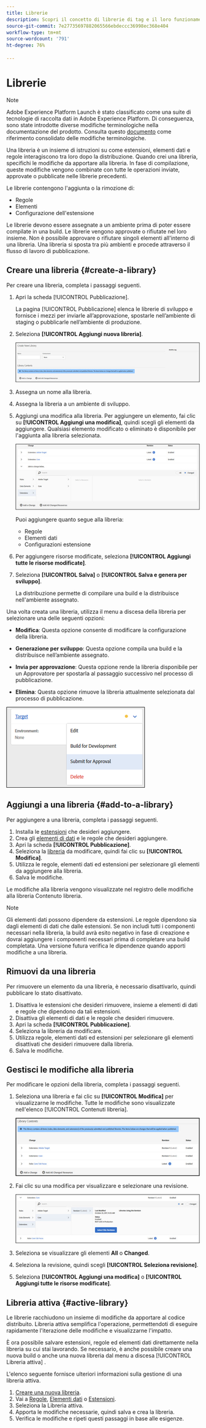 ```yaml
---
title: Librerie
description: Scopri il concetto di librerie di tag e il loro funzionamento in Adobe Experience Platform.
source-git-commit: 7e27735697882065566ebdeccc36998ec368e404
workflow-type: tm+mt
source-wordcount: '791'
ht-degree: 76%

---
```


# Librerie

>[!NOTE]
>
>Adobe Experience Platform Launch è stato classificato come una suite di tecnologie di raccolta dati in Adobe Experience Platform. Di conseguenza, sono state introdotte diverse modifiche terminologiche nella documentazione del prodotto. Consulta questo [documento](../../term-updates.md) come riferimento consolidato delle modifiche terminologiche.

Una libreria è un insieme di istruzioni su come estensioni, elementi dati e regole interagiscono tra loro dopo la distribuzione. Quando crei una libreria, specifichi le modifiche da apportare alla libreria. In fase di compilazione, queste modifiche vengono combinate con tutte le operazioni inviate, approvate o pubblicate nelle librerie precedenti.

Le librerie contengono l&#39;aggiunta o la rimozione di:

* Regole
* Elementi
* Configurazione dell&#39;estensione

Le librerie devono essere assegnate a un ambiente prima di poter essere compilate in una build. Le librerie vengono approvate o rifiutate nel loro insieme. Non è possibile approvare o rifiutare singoli elementi all&#39;interno di una libreria. Una libreria si sposta tra più ambienti e procede attraverso il flusso di lavoro di pubblicazione.

## Creare una libreria {#create-a-library}

Per creare una libreria, completa i passaggi seguenti.

1. Apri la scheda [!UICONTROL Pubblicazione].

   La pagina [!UICONTROL Pubblicazione] elenca le librerie di sviluppo e fornisce i mezzi per inviarle all’approvazione, spostarle nell’ambiente di staging o pubblicarle nell’ambiente di produzione.

1. Seleziona **[!UICONTROL Aggiungi nuova libreria]**.

   ![](../../images/library-create.jpg)

1. Assegna un nome alla libreria.
1. Assegna la libreria a un ambiente di sviluppo.
1. Aggiungi una modifica alla libreria. Per aggiungere un elemento, fai clic su **[!UICONTROL Aggiungi una modifica]**, quindi scegli gli elementi da aggiungere. Qualsiasi elemento modificato o eliminato è disponibile per l&#39;aggiunta alla libreria selezionata.

   ![](../../images/library-add-change.jpg)

   Puoi aggiungere quanto segue alla libreria:

   * Regole
   * Elementi dati
   * Configurazioni estensione

1. Per aggiungere risorse modificate, seleziona **[!UICONTROL Aggiungi tutte le risorse modificate]**.
1. Seleziona **[!UICONTROL Salva]** o **[!UICONTROL Salva e genera per sviluppo]**.

   La distribuzione permette di compilare una build e la distribuisce nell&#39;ambiente assegnato.

Una volta creata una libreria, utilizza il menu a discesa della libreria per selezionare una delle seguenti opzioni:

* **Modifica**: Questa opzione consente di modificare la configurazione della libreria.

* **Generazione per sviluppo**: Questa opzione compila una build e la distribuisce nell’ambiente assegnato.

* **Invia per approvazione**: Questa opzione rende la libreria disponibile per un Approvatore per spostarla al passaggio successivo nel processo di pubblicazione.

* **Elimina**: Questa opzione rimuove la libreria attualmente selezionata dal processo di pubblicazione.

![](../../images/library-menu.png)

## Aggiungi a una libreria {#add-to-a-library}

Per aggiungere a una libreria, completa i passaggi seguenti.

1. Installa le [estensioni](../managing-resources/extensions/overview.md) che desideri aggiungere.
1. Crea gli [elementi di dati](../managing-resources/data-elements.md) e le regole che desideri aggiungere.
1. Apri la scheda **[!UICONTROL Pubblicazione]**.
1. Seleziona la [libreria](libraries.md) da modificare, quindi fai clic su **[!UICONTROL Modifica]**.
1. Utilizza le regole, elementi dati ed estensioni per selezionare gli elementi da aggiungere alla libreria.
1. Salva le modifiche.

Le modifiche alla libreria vengono visualizzate nel registro delle modifiche alla libreria Contenuto libreria.

>[!NOTE]
>
>Gli elementi dati possono dipendere da estensioni. Le regole dipendono sia dagli elementi di dati che dalle estensioni. Se non includi tutti i componenti necessari nella libreria, la build avrà esito negativo in fase di creazione e dovrai aggiungere i componenti necessari prima di completare una build completata. Una versione futura verifica le dipendenze quando apporti modifiche a una libreria.

## Rimuovi da una libreria

Per rimuovere un elemento da una libreria, è necessario disattivarlo, quindi pubblicare lo stato disattivato.

1. Disattiva le estensioni che desideri rimuovere, insieme a elementi di dati e regole che dipendono da tali estensioni.
1. Disattiva gli elementi di dati e le regole che desideri rimuovere.
1. Apri la scheda **[!UICONTROL Pubblicazione]**.
1. Seleziona la libreria da modificare.
1. Utilizza regole, elementi dati ed estensioni per selezionare gli elementi disattivati che desideri rimuovere dalla libreria.
1. Salva le modifiche.

## Gestisci le modifiche alla libreria

Per modificare le opzioni della libreria, completa i passaggi seguenti.

1. Seleziona una libreria e fai clic su **[!UICONTROL Modifica]** per visualizzarne le modifiche. Tutte le modifiche sono visualizzate nell&#39;elenco [!UICONTROL Contenuti libreria].

   ![](../../images/library-contents.jpg)

1. Fai clic su una modifica per visualizzare e selezionare una revisione.

   ![](../../images/library-contents-revision.jpg)

1. Seleziona se visualizzare gli elementi **All** o **Changed**.
1. Seleziona la revisione, quindi scegli **[!UICONTROL Seleziona revisione]**.
1. Seleziona **[!UICONTROL Aggiungi una modifica]** o **[!UICONTROL Aggiungi tutte le risorse modificate]**.

## Libreria attiva {#active-library}

Le librerie racchiudono un insieme di modifiche da apportare al codice distribuito. Libreria attiva semplifica l&#39;operazione, permettendoti di eseguire rapidamente l&#39;iterazione delle modifiche e visualizzarne l&#39;impatto.

È ora possibile salvare estensioni, regole ed elementi dati direttamente nella libreria su cui stai lavorando. Se necessario, è anche possibile creare una nuova build o anche una nuova libreria dal menu a discesa [!UICONTROL Libreria attiva] .

L&#39;elenco seguente fornisce ulteriori informazioni sulla gestione di una libreria attiva.

1. [Creare una nuova libreria](libraries.md#create-a-library).
1. Vai a [Regole](../managing-resources/rules.md), [Elementi dati](../managing-resources/data-elements.md) o [Estensioni](../managing-resources/extensions/overview.md).
1. Seleziona la Libreria attiva.
1. Apporta le modifiche necessarie, quindi salva e crea la libreria.
1. Verifica le modifiche e ripeti questi passaggi in base alle esigenze.
